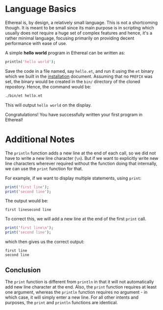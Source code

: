 # Language Basics

Ethereal is, by design, a relatively small language. This is not a shortcoming though.
It is meant to be small since its main purpose is in scripting which usually does not require a huge set of complex features and hence, it's a rather minimal language, focusing primarily on providing decent performance with ease of use.

A simple **hello world** program in Ethereal can be written as:
```perl
println('hello world');
```

Save the code in a file named, say `hello.et`, and run it using the `et` binary which we built in the [installation](./00-install.md) document. Assuming that no `PREFIX` was set, the binary would be created in the `bin/` directory of the cloned repostory. Hence, the command would be:
```bash
./bin/et hello.et
```

This will output `hello world` on the display.

Congratulations! You have successfully written your first program in Ethereal!

# Additional Notes
The `println` function adds a new line at the end of each call, so we did not have to write a new line character (`\n`).
But if we want to explicitly write new line characters wherever required without the function doing that internally, we can use the `print` function for that.

For example, if we want to display multiple statements, using `print`:
```perl
print('first line');
print('second line');
```

The output would be:
```
first linesecond line
```

To correct this, we will add a new line at the end of the first `print` call.
```perl
print('first line\n');
print('second line');
```

which then gives us the correct output:
```
first line
second line
```

## Conclusion
The `print` function is different from `println` in that it will not automatically add new line character at the end. Also, the `print` function requires at least one argument, whereas the `println` function requires no argument - in which case, it will simply enter a new line. For all other intents and purposes, the `print` and `println` functions are identical.
